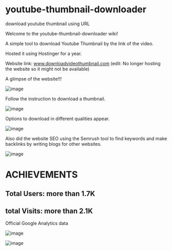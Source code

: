 # youtube-thumbnail-downloader
download youtube thumbnail using URL

Welcome to the youtube-thumbnail-downloader wiki!

A simple tool to download Youtube Thumbnail by the link of the video. 

Hosted it using Hostinger for a year. 

Website link: www.downloadvideothumbnail.com (edit: No longer hosting the website so it might not be available)

A glimpse of the website!!!

![image](https://user-images.githubusercontent.com/43758066/183384364-9606fe2d-384e-44a0-8972-54954dcf18a5.png)

Follow the instruction to download a thumbnail.

![image](https://user-images.githubusercontent.com/43758066/183384546-676be9bd-c784-46fb-9d99-715ec60cc615.png)

Options to download in different qualities appear.

![image](https://user-images.githubusercontent.com/43758066/183384715-39289b89-063f-4dc1-98a1-cd5055c50d13.png)

Also did the website SEO using the Semrush tool to find keywords and make backlinks by writing blogs for other websites.
 
![image](https://user-images.githubusercontent.com/43758066/183385087-3dad5e6f-2c35-432b-952a-84f260a7fdb2.png)

<h1> ACHIEVEMENTS </h1>


<h2>Total Users: more than 1.7K</h2>
<h2>total Visits: more than 2.1K</h2>

Official Google Analytics data

![image](https://user-images.githubusercontent.com/43758066/183386531-04652644-1cfd-4b6d-9941-b80aecc24c85.png)

![image](https://user-images.githubusercontent.com/43758066/183387636-e8ffe362-7837-44dc-81c9-8bb28a7afa16.png)




